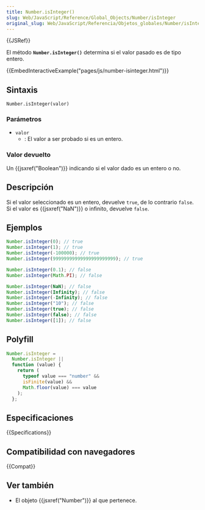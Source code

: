 ```yaml
---
title: Number.isInteger()
slug: Web/JavaScript/Reference/Global_Objects/Number/isInteger
original_slug: Web/JavaScript/Referencia/Objetos_globales/Number/isInteger
---
```


{{JSRef}}

El método **`Number.isInteger()`** determina si el valor pasado es de tipo entero.

{{EmbedInteractiveExample("pages/js/number-isinteger.html")}}

## Sintaxis

```
Number.isInteger(valor)
```

### Parámetros

- `valor`
  - : El valor a ser probado si es un entero.

### Valor devuelto

Un {{jsxref("Boolean")}} indicando si el valor dado es un entero o no.

## Descripción

Si el valor seleccionado es un entero, devuelve `true`, de lo contrario `false`. Si el valor es {{jsxref("NaN")}} o infinito, devuelve `false`.

## Ejemplos

```js
Number.isInteger(0); // true
Number.isInteger(1); // true
Number.isInteger(-100000); // true
Number.isInteger(99999999999999999999999); // true

Number.isInteger(0.1); // false
Number.isInteger(Math.PI); // false

Number.isInteger(NaN); // false
Number.isInteger(Infinity); // false
Number.isInteger(-Infinity); // false
Number.isInteger("10"); // false
Number.isInteger(true); // false
Number.isInteger(false); // false
Number.isInteger([1]); // false
```

## Polyfill

```js
Number.isInteger =
  Number.isInteger ||
  function (value) {
    return (
      typeof value === "number" &&
      isFinite(value) &&
      Math.floor(value) === value
    );
  };
```

## Especificaciones

{{Specifications}}

## Compatibilidad con navegadores

{{Compat}}

## Ver también

- El objeto {{jsxref("Number")}} al que pertenece.
